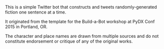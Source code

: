 This is a simple Twitter bot that constructs and tweets randomly-generated
fiction one sentence at a time. 

It originated from the template for the Build-a-Bot workshop at PyDX Conf 2015
in Portland, OR.

The character and place names are drawn from multiple sources and do not
constitute endorsement or critique of any of the original works.
